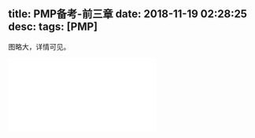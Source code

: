 title: PMP备考-前三章
date: 2018-11-19 02:28:25
desc: 
tags: [PMP] 
---

图略大，详情可见。

<!-- more -->

<embed id="embed" src="{% asset_path pmbok-pre3.svg %}" type="image/svg+xml" />
